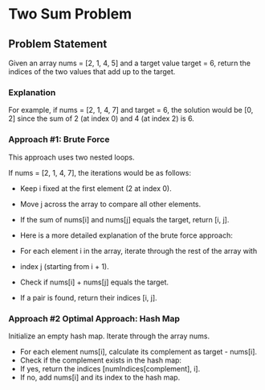 # Two Sum Problem

## Problem Statement

Given an array nums = [2, 1, 4, 5] and a target value target = 6, return the indices of the two values that add up to the target.

### Explanation

For example, if nums = [2, 1, 4, 7] and target = 6, the solution would be [0, 2] since the sum of 2 (at index 0) and 4 (at index 2) is 6.

### Approach #1: Brute Force

This approach uses two nested loops.

If nums = [2, 1, 4, 7], the iterations would be as follows:

- Keep i fixed at the first element (2 at index 0).
- Move j across the array to compare all other elements.
- If the sum of nums[i] and nums[j] equals the target, return [i, j].
- Here is a more detailed explanation of the brute force approach:

- For each element i in the array, iterate through the rest of the array with
- index j (starting from i + 1).
- Check if nums[i] + nums[j] equals the target.
- If a pair is found, return their indices [i, j].

### Approach #2 Optimal Approach: Hash Map

Initialize an empty hash map.
Iterate through the array nums.

- For each element nums[i], calculate its complement as target - nums[i].
- Check if the complement exists in the hash map:
- If yes, return the indices [numIndices[complement], i].
- If no, add nums[i] and its index to the hash map.

